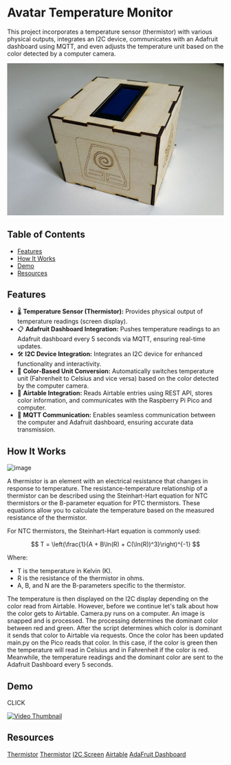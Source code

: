 # Avatar Temperature Monitor

This project incorporates a temperature sensor (thermistor) with various physical outputs, integrates an I2C device, communicates with an Adafruit dashboard using MQTT, and even adjusts the temperature unit based on the color detected by a computer camera.

![Alt Text](box1.jpg)


## Table of Contents

- [Features](#features)
- [How It Works](#howitworks)
- [Demo](#demo)
- [Resources](#resources)
  

## Features

- 🌡️ **Temperature Sensor (Thermistor):** Provides physical output of temperature readings (screen display).
- 📋 **Adafruit Dashboard Integration:** Pushes temperature readings to an Adafruit dashboard every 5 seconds via MQTT, ensuring real-time updates.
- 🛠️ **I2C Device Integration:** Integrates an I2C device for enhanced functionality and interactivity.
- 🎨 **Color-Based Unit Conversion:** Automatically switches temperature unit (Fahrenheit to Celsius and vice versa) based on the color detected by the computer camera.
- 📝 **Airtable Integration:** Reads Airtable entries using REST API, stores color information, and communicates with the Raspberry Pi Pico and computer.
- 🚀 **MQTT Communication:** Enables seamless communication between the computer and Adafruit dashboard, ensuring accurate data transmission.

## How It Works
<img width="593" alt="image" src="https://github.com/robertg24/Temperature-Box/assets/149026170/d5fec662-2bf9-4d9a-8d8a-3ef9603aa853">

A thermistor is an element with an electrical resistance that changes in response to temperature. The resistance-temperature relationship of a thermistor can be described using the Steinhart-Hart equation for NTC thermistors or the B-parameter equation for PTC thermistors. These equations allow you to calculate the temperature based on the measured resistance of the thermistor.

For NTC thermistors, the Steinhart-Hart equation is commonly used:

$$
T = \left(\frac{1}{A + B\ln(R) + C(\ln(R))^3}\right)^{-1}
$$

Where:
- T is the temperature in Kelvin (K).
- R is the resistance of the thermistor in ohms.
- A, B, and N are the B-parameters specific to the thermistor.

The temperature is then displayed on the I2C display depending on the color read from Airtable. However, before we continue let's talk about how the color gets to Airtable. Camera.py runs on a computer. An image is snapped and is processed. The processing determines the dominant color between red and green. After the script determines which color is dominant it sends that color to Airtable via requests. Once the color has been updated main.py on the Pico reads that color. In this case, if the color is green then the temperature will read in Celsius and in Fahrenheit if the color is red. Meanwhile, the temperature readings and the dominant color are sent to the Adafruit Dashboard every 5 seconds. 

## Demo
                                          
CLICK

[![Video Thumbnail](https://i.ytimg.com/vi/CltZgjiF694/hqdefault.jpg)](https://www.youtube.com/watch?v=CltZgjiF694)

## Resources
[Thermistor](https://www.thinksrs.com/downloads/pdfs/applicationnotes/LDC%20Note%204%20NTC%20Calculator.pdf)
[Thermistor](https://www.youtube.com/watch?v=aUPvASe8D-w&t=1987s&pp=ygURdGhlcm1pc3RvciBweXRob24%3D)
[I2C Screen](https://www.youtube.com/watch?v=bXLgxEcT1QU)
[Airtable](https://www.youtube.com/watch?v=_GscWfr7RXU)
[AdaFruit Dashboard](https://www.youtube.com/watch?v=ybCMXqsQyDw&t=352s)


